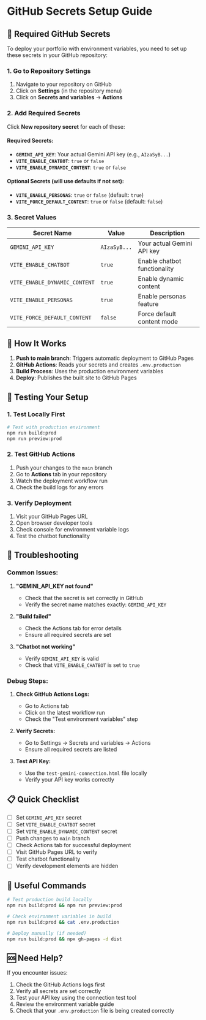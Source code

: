 # GitHub Secrets Setup Guide

## 🔐 Required GitHub Secrets

To deploy your portfolio with environment variables, you need to set up these secrets in your GitHub repository:

### 1. Go to Repository Settings
1. Navigate to your repository on GitHub
2. Click on **Settings** (in the repository menu)
3. Click on **Secrets and variables** → **Actions**

### 2. Add Required Secrets

Click **New repository secret** for each of these:

#### Required Secrets:
- **`GEMINI_API_KEY`**: Your actual Gemini API key (e.g., `AIzaSyB...`)
- **`VITE_ENABLE_CHATBOT`**: `true` or `false`
- **`VITE_ENABLE_DYNAMIC_CONTENT`**: `true` or `false`

#### Optional Secrets (will use defaults if not set):
- **`VITE_ENABLE_PERSONAS`**: `true` or `false` (default: `true`)
- **`VITE_FORCE_DEFAULT_CONTENT`**: `true` or `false` (default: `false`)

### 3. Secret Values

| Secret Name | Value | Description |
|-------------|-------|-------------|
| `GEMINI_API_KEY` | `AIzaSyB...` | Your actual Gemini API key |
| `VITE_ENABLE_CHATBOT` | `true` | Enable chatbot functionality |
| `VITE_ENABLE_DYNAMIC_CONTENT` | `true` | Enable dynamic content |
| `VITE_ENABLE_PERSONAS` | `true` | Enable personas feature |
| `VITE_FORCE_DEFAULT_CONTENT` | `false` | Force default content mode |

## 🚀 How It Works

1. **Push to main branch**: Triggers automatic deployment to GitHub Pages
2. **GitHub Actions**: Reads your secrets and creates `.env.production`
3. **Build Process**: Uses the production environment variables
4. **Deploy**: Publishes the built site to GitHub Pages

## 🧪 Testing Your Setup

### 1. Test Locally First
```bash
# Test with production environment
npm run build:prod
npm run preview:prod
```

### 2. Test GitHub Actions
1. Push your changes to the `main` branch
2. Go to **Actions** tab in your repository
3. Watch the deployment workflow run
4. Check the build logs for any errors

### 3. Verify Deployment
1. Visit your GitHub Pages URL
2. Open browser developer tools
3. Check console for environment variable logs
4. Test the chatbot functionality

## 🔧 Troubleshooting

### Common Issues:

1. **"GEMINI_API_KEY not found"**
   - Check that the secret is set correctly in GitHub
   - Verify the secret name matches exactly: `GEMINI_API_KEY`

2. **"Build failed"**
   - Check the Actions tab for error details
   - Ensure all required secrets are set

3. **"Chatbot not working"**
   - Verify `GEMINI_API_KEY` is valid
   - Check that `VITE_ENABLE_CHATBOT` is set to `true`

### Debug Steps:

1. **Check GitHub Actions Logs:**
   - Go to Actions tab
   - Click on the latest workflow run
   - Check the "Test environment variables" step

2. **Verify Secrets:**
   - Go to Settings → Secrets and variables → Actions
   - Ensure all required secrets are listed

3. **Test API Key:**
   - Use the `test-gemini-connection.html` file locally
   - Verify your API key works correctly

## 📋 Quick Checklist

- [ ] Set `GEMINI_API_KEY` secret
- [ ] Set `VITE_ENABLE_CHATBOT` secret
- [ ] Set `VITE_ENABLE_DYNAMIC_CONTENT` secret
- [ ] Push changes to `main` branch
- [ ] Check Actions tab for successful deployment
- [ ] Visit GitHub Pages URL to verify
- [ ] Test chatbot functionality
- [ ] Verify development elements are hidden

## 🔗 Useful Commands

```bash
# Test production build locally
npm run build:prod && npm run preview:prod

# Check environment variables in build
npm run build:prod && cat .env.production

# Deploy manually (if needed)
npm run build:prod && npx gh-pages -d dist
```

## 🆘 Need Help?

If you encounter issues:

1. Check the GitHub Actions logs first
2. Verify all secrets are set correctly
3. Test your API key using the connection test tool
4. Review the environment variable guide
5. Check that your `.env.production` file is being created correctly
